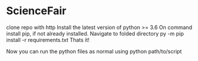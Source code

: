 # ScienceFair
 clone repo with http
 Install the latest version of python >= 3.6
 On command install pip, if not already installed.
 Navigate to folded directory
 py -m pip install -r requirements.txt
 Thats it!
 
 Now you can run the python files as normal using python path/to/script
 
